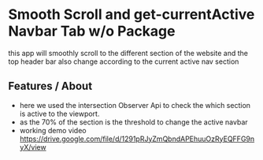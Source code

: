 # Smooth Scroll and get-currentActive Navbar Tab w/o Package

this app will smoothly scroll to the different section of the website and the top header bar also change according to the current active nav section

## Features / About

-   here we used the intersection Observer Api to check the which section is active to the viewport.
-   as the 70% of the section is the threshold to change the active navbar
-   working demo video
    https://drive.google.com/file/d/1291pRJyZmQbndAPEhuuOzRyEQFFG9nyX/view
